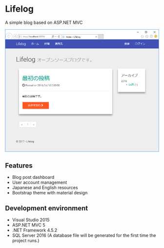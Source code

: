 # Lifelog
A simple blog based on ASP.NET MVC

![screenshot](https://github.com/ymita/LifeLog/blob/master/images/screenshot.png)


## Features
- Blog post dashboard
- User account management
- Japanese and English resources
- Bootstrap theme with material design

## Development environment
- Visual Studio 2015
- ASP.NET MVC 5
- .NET Framework 4.5.2
- SQL Server 2016 (A database file will be generated for the first time the project runs.)
